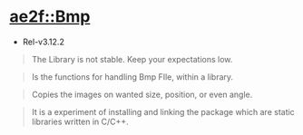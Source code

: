 # [ae2f::Bmp](https://github.com/ae2f/Bmp)
- Rel-v3.12.2
> The Library is not stable. Keep your expectations low.

> Is the functions for handling Bmp FIle, within a library.

> Copies the images on wanted size, position, or even angle.

> It is a experiment of installing and linking the package which are static libraries written in C/C++.